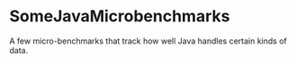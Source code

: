# SomeJavaMicrobenchmarks
A few micro-benchmarks that track how well Java handles certain kinds of data.
